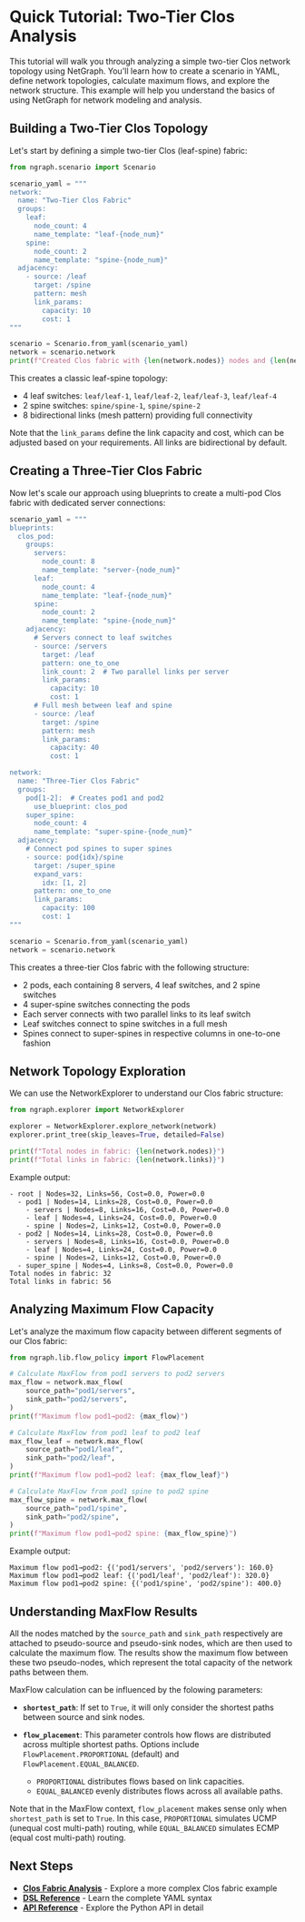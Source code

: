 # Quick Tutorial: Two-Tier Clos Analysis

This tutorial will walk you through analyzing a simple two-tier Clos network topology using NetGraph. You'll learn how to create a scenario in YAML, define network topologies, calculate maximum flows, and explore the network structure. This example will help you understand the basics of using NetGraph for network modeling and analysis.

## Building a Two-Tier Clos Topology

Let's start by defining a simple two-tier Clos (leaf-spine) fabric:

```python
from ngraph.scenario import Scenario

scenario_yaml = """
network:
  name: "Two-Tier Clos Fabric"
  groups:
    leaf:
      node_count: 4
      name_template: "leaf-{node_num}"
    spine:
      node_count: 2  
      name_template: "spine-{node_num}"
  adjacency:
    - source: /leaf
      target: /spine
      pattern: mesh
      link_params:
        capacity: 10
        cost: 1
"""

scenario = Scenario.from_yaml(scenario_yaml)
network = scenario.network
print(f"Created Clos fabric with {len(network.nodes)} nodes and {len(network.links)} links")
```

This creates a classic leaf-spine topology:

- 4 leaf switches: `leaf/leaf-1`, `leaf/leaf-2`, `leaf/leaf-3`, `leaf/leaf-4`
- 2 spine switches: `spine/spine-1`, `spine/spine-2`
- 8 bidirectional links (mesh pattern) providing full connectivity

Note that the `link_params` define the link capacity and cost, which can be adjusted based on your requirements. All links are bidirectional by default.

## Creating a Three-Tier Clos Fabric

Now let's scale our approach using blueprints to create a multi-pod Clos fabric with dedicated server connections:

```python
scenario_yaml = """
blueprints:
  clos_pod:
    groups:
      servers:
        node_count: 8
        name_template: "server-{node_num}"
      leaf:
        node_count: 4
        name_template: "leaf-{node_num}"
      spine:
        node_count: 2
        name_template: "spine-{node_num}"
    adjacency:
      # Servers connect to leaf switches
      - source: /servers
        target: /leaf
        pattern: one_to_one
        link_count: 2  # Two parallel links per server
        link_params:
          capacity: 10
          cost: 1
      # Full mesh between leaf and spine
      - source: /leaf
        target: /spine
        pattern: mesh
        link_params:
          capacity: 40
          cost: 1

network:
  name: "Three-Tier Clos Fabric"
  groups:
    pod[1-2]:  # Creates pod1 and pod2
      use_blueprint: clos_pod
    super_spine:
      node_count: 4
      name_template: "super-spine-{node_num}"
  adjacency:
    # Connect pod spines to super spines
    - source: pod{idx}/spine
      target: /super_spine
      expand_vars:
        idx: [1, 2]
      pattern: one_to_one
      link_params:
        capacity: 100
        cost: 1
"""

scenario = Scenario.from_yaml(scenario_yaml)
network = scenario.network
```

This creates a three-tier Clos fabric with the following structure:

- 2 pods, each containing 8 servers, 4 leaf switches, and 2 spine switches
- 4 super-spine switches connecting the pods
- Each server connects with two parallel links to its leaf switch
- Leaf switches connect to spine switches in a full mesh
- Spines connect to super-spines in respective columns in one-to-one fashion

## Network Topology Exploration

We can use the NetworkExplorer to understand our Clos fabric structure:

```python
from ngraph.explorer import NetworkExplorer

explorer = NetworkExplorer.explore_network(network)
explorer.print_tree(skip_leaves=True, detailed=False)

print(f"Total nodes in fabric: {len(network.nodes)}")
print(f"Total links in fabric: {len(network.links)}")
```

Example output:

```
- root | Nodes=32, Links=56, Cost=0.0, Power=0.0
  - pod1 | Nodes=14, Links=28, Cost=0.0, Power=0.0
    - servers | Nodes=8, Links=16, Cost=0.0, Power=0.0
    - leaf | Nodes=4, Links=24, Cost=0.0, Power=0.0
    - spine | Nodes=2, Links=12, Cost=0.0, Power=0.0
  - pod2 | Nodes=14, Links=28, Cost=0.0, Power=0.0
    - servers | Nodes=8, Links=16, Cost=0.0, Power=0.0
    - leaf | Nodes=4, Links=24, Cost=0.0, Power=0.0
    - spine | Nodes=2, Links=12, Cost=0.0, Power=0.0
  - super_spine | Nodes=4, Links=8, Cost=0.0, Power=0.0
Total nodes in fabric: 32
Total links in fabric: 56
```

## Analyzing Maximum Flow Capacity

Let's analyze the maximum flow capacity between different segments of our Clos fabric:

```python
from ngraph.lib.flow_policy import FlowPlacement

# Calculate MaxFlow from pod1 servers to pod2 servers
max_flow = network.max_flow(
    source_path="pod1/servers",
    sink_path="pod2/servers", 
)
print(f"Maximum flow pod1→pod2: {max_flow}")

# Calculate MaxFlow from pod1 leaf to pod2 leaf
max_flow_leaf = network.max_flow(
    source_path="pod1/leaf",
    sink_path="pod2/leaf", 
)
print(f"Maximum flow pod1→pod2 leaf: {max_flow_leaf}")

# Calculate MaxFlow from pod1 spine to pod2 spine
max_flow_spine = network.max_flow(
    source_path="pod1/spine",
    sink_path="pod2/spine", 
)
print(f"Maximum flow pod1→pod2 spine: {max_flow_spine}")
```

Example output:

```
Maximum flow pod1→pod2: {('pod1/servers', 'pod2/servers'): 160.0}
Maximum flow pod1→pod2 leaf: {('pod1/leaf', 'pod2/leaf'): 320.0}
Maximum flow pod1→pod2 spine: {('pod1/spine', 'pod2/spine'): 400.0}
```

## Understanding MaxFlow Results

All the nodes matched by the `source_path` and `sink_path` respectively are attached to pseudo-source and pseudo-sink nodes, which are then used to calculate the maximum flow. The results show the maximum flow between these two pseudo-nodes, which represent the total capacity of the network paths between them.

MaxFlow calculation can be influenced by the folowing parameters:

- **`shortest_path`**: If set to `True`, it will only consider the shortest paths between source and sink nodes.
- **`flow_placement`**: This parameter controls how flows are distributed across multiple shortest paths. Options include `FlowPlacement.PROPORTIONAL` (default) and `FlowPlacement.EQUAL_BALANCED`.

  - `PROPORTIONAL` distributes flows based on link capacities.
  - `EQUAL_BALANCED` evenly distributes flows across all available paths.

Note that in the MaxFlow context, `flow_placement` makes sense only when `shortest_path` is set to `True`. In this case, `PROPORTIONAL` simulates UCMP (unequal cost multi-path) routing, while `EQUAL_BALANCED` simulates ECMP (equal cost multi-path) routing.

## Next Steps

- **[Clos Fabric Analysis](clos-fabric.md)** - Explore a more complex Clos fabric example
- **[DSL Reference](../reference/dsl.md)** - Learn the complete YAML syntax
- **[API Reference](../reference/api.md)** - Explore the Python API in detail
